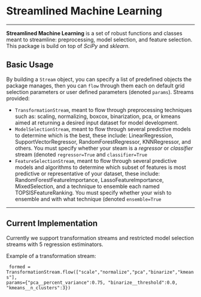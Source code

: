 <h1>Streamlined Machine Learning</h1>
<hr>
<strong>Streamlined Machine Learning</strong> is a set of robust functions and classes meant to streamline: preprocessing, model selection, and feature selection.
This package is build on top of <em>SciPy</em> and <em>sklearn</em>.

<h2>Basic Usage</h2>
By building a <code>Stream</code> object, you can specify a list of predefined objects the package manages, then you can <code>flow</code> through them each on default grid selection parameters or user defined parameters (denoted <code>params</code>).
Streams provided:
<ul>

<li><code>TransformationStream</code>, meant to flow through preprocessing techniques such as: scaling, normalizing, boxcox, binarization, pca, or kmeans aimed at returning a desired input dataset for model development.</li>

<li><code>ModelSelectionStream</code>, meant to flow through several predictive models to determine which is the best, these include: LinearRegression, SupportVectorRegressor, RandomForestRegressor, KNNRegressor, and others. You must specify whether your steam is a <em>regressor</em> or <em>classifier</em> stream (denoted <code>regressor=True</code> and <code>classifier=True</code> </li>

<li><code>FeatureSelectionStream</code>, meant to flow through several predictive models and algorithms to determine which subset of features is most predictive or representative of your dataset, these include: RandomForestFeatureImportance, LassoFeatureImportance, MixedSelection, and a technique to ensemble each named TOPSISFeatureRanking. You must specify whether your wish to ensemble and with what technique (denoted <code>ensemble=True</code> </li>

<ul></ul>
</ul>

<hr>

<h2>Current Implementation</h2>

Currently we support transformation streams and restricted model selection streams with 5 regression estiminators.

Example of a transformation stream:

<code> formed = TransformationStream.flow(["scale","normalize","pca","binarize","kmeans"], 
                        params={"pca__percent_variance":0.75, "binarize__threshold":0.0, "kmeans__n_clusters":3}) 
</code>
